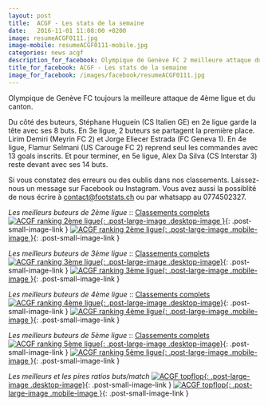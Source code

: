 ```yaml
---
layout: post
title:  ACGF - Les stats de la semaine
date:   2016-11-01 11:08:00 +0200
image: resumeACGF0111.jpg
image-mobile: resumeACGF0111-mobile.jpg
categories: news acgf
description_for_facebook: Olympique de Genève FC 2 meilleure attaque du canton. Top buteurs&#58; Huguein Stéphane, Lirim Demiri, Jorge Eliecer Estrada, Flamur Selmani  et Alex Da Silva.
title_for_facebook: ACGF - Les stats de la semaine
image_for_facebook: /images/facebook/resumeACGF0111.jpg
---
```

Olympique de Genève FC toujours la meilleure attaque de 4ème ligue et du canton.

Du côté des buteurs, Stéphane Huguein (CS Italien GE) en 2e ligue garde la tête avec ses 8 buts. En 3e ligue, 2 buteurs se partagent la première place. Lirim Demiri (Meyrin FC 2) et Jorge Eliecer Estrada (FC Geneva 1). En 4e ligue, Flamur Selmani (US Carouge FC 2) reprend seul les commandes avec 13 goals inscrits. Et pour terminer, en 5e ligue, Alex Da Silva (CS Interstar 3) reste devant avec ses 14 buts.

Si vous constatez des erreurs ou des oublis dans nos classements. Laissez-nous un message sur Facebook ou Instagram. Vous avez aussi la possiblité de nous écrire à contact@footstats.ch ou par whatsapp au 0774502327.

_Les meilleurs buteurs de 2ème ligue_ :: [Classements complets]({{site.url}}/acgf/2eme-ligue)
[![ACGF ranking 2ème ligue]({{site.url}}/images/posts/rankings/resumeACGF20111.jpg){: .post-large-image .desktop-image }]({{site.url}}/images/posts/rankings/resumeACGF20111.jpg){: .post-small-image-link }
[![ACGF ranking 2ème ligue]({{site.url}}/images/posts/rankings/resumeACGF20111-mobile.jpg){: .post-large-image .mobile-image }]({{site.url}}/images/posts/rankings/resumeACGF20111-mobile.jpg){: .post-small-image-link }

_Les meilleurs buteurs de 3ème ligue_ :: [Classements complets]({{site.url}}/acgf/3eme-ligue)
[![ACGF ranking 3ème ligue]({{site.url}}/images/posts/rankings/resumeACGF30111.jpg){: .post-large-image .desktop-image}]({{site.url}}/images/posts/rankings/resumeACGF30111.jpg){: .post-small-image-link }
[![ACGF ranking 3ème ligue]({{site.url}}/images/posts/rankings/resumeACGF30111-mobile.jpg){: .post-large-image .mobile-image }]({{site.url}}/images/posts/rankings/resumeACGF30111-mobile.jpg){: .post-small-image-link }

_Les meilleurs buteurs de 4ème ligue_ :: [Classements complets]({{site.url}}/acgf/4eme-ligue)
[![ACGF ranking 4ème ligue]({{site.url}}/images/posts/rankings/resumeACGF40111.jpg){: .post-large-image .desktop-image}]({{site.url}}/images/posts/rankings/resumeACGF40111.jpg){: .post-small-image-link }
[![ACGF ranking 4ème ligue]({{site.url}}/images/posts/rankings/resumeACGF40111-mobile.jpg){: .post-large-image .mobile-image }]({{site.url}}/images/posts/rankings/resumeACGF40111-mobile.jpg){: .post-small-image-link }

_Les meilleurs buteurs de 5ème ligue_ :: [Classements complets]({{site.url}}/acgf/5eme-ligue)
[![ACGF ranking 5ème ligue]({{site.url}}/images/posts/rankings/resumeACGF50111.jpg){: .post-large-image .desktop-image}]({{site.url}}/images/posts/rankings/resumeACGF50111.jpg){: .post-small-image-link }
[![ACGF ranking 5ème ligue]({{site.url}}/images/posts/rankings/resumeACGF50111-mobile.jpg){: .post-large-image .mobile-image }]({{site.url}}/images/posts/rankings/resumeACGF50111-mobile.jpg){: .post-small-image-link }

_Les meilleurs et les pires ratios buts/match_
[![ACGF topflop]({{site.url}}/images/posts/topflop/ACGF0111.jpg){: .post-large-image .desktop-image}]({{site.url}}/images/posts/topflop/ACGF0111.jpg){: .post-small-image-link }
[![ACGF topflop]({{site.url}}/images/posts/topflop/ACGF0111.jpg){: .post-large-image .mobile-image }]({{site.url}}/images/posts/topflop/ACGF0111.jpg){: .post-small-image-link }